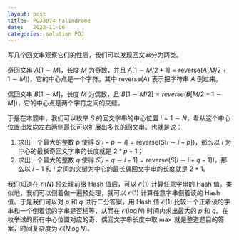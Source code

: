 ```yaml
---
layout: post
title:  POJ3974 Palindrome
date:   2022-11-06
categories: solution POJ
---
```


写几个回文串观察它们的性质，我们可以发现回文串分为两类。

奇回文串 $A[1 \sim M]$，长度 $M$ 为奇数，并且 $A[1 \sim M / 2 + 1] = \text{reverse}(A[M / 2 + 1 \sim M])$，它的中心点是一个字符。其中 $\text{reverse}(A)$ 表示把字符串 $A$ 倒过来。

偶回文串 $B[1 \sim M]$，长度 $M$ 为偶数，且 $B[1 \sim M / 2] = reverse(B[M / 2 + 1 \sim M])$，它的中心点是两个字符之间的夹缝。

于是在本题中，我们可以枚举 $S$ 的回文字串的中心位置 $i = 1 \sim N$，看从这个中心位置出发向左右两侧最长可以扩展出多长的回文串。也就是说：

1. 求出一个最大的整数 $p$ 使得 $S[i - p \sim i] = \text{reverse}(S[i \sim i + p])$，那么以 $i$ 为中心的最长奇回文字串的长度就是 $2 * p + 1$；
2. 求出一个最大的整数 $q$ 使得 $S[i - q \sim i - 1] = \text{reverse}(S[i \sim i + q - 1])$，那么以 $i - 1$ 和 $i$ 之间的夹缝为中心的最长偶回文字串的长度就是 $2 * 1$。

我们知道在 $\mathcal{O}(N)$ 预处理前缀 $\text{Hash}$ 值后，可以 $\mathcal{O}(1)$ 计算任意字串的 $\text{Hash}$ 值。类似地，我们可以倒着做一遍预处理，就可以 $\mathcal{O}(1)$ 计算任意字串倒着读的 $\text{Hash}$ 值。于是我们可以对 $p$ 和 $q$ 进行二分答案，用 $\text{Hash}$ 值 $\mathcal{O}(1)$ 比较一个正着读的字串和一个倒着读的字串是否相等，从而在 $\mathcal{O}(\log N)$ 时间内求出最大的 $p$ 和 $q$。在枚举过的所有中心位置对应的奇、偶回文字串长度中取 $\max$ 就是整道题目的答案，时间复杂度为 $\mathcal{O}(N \log N)$。